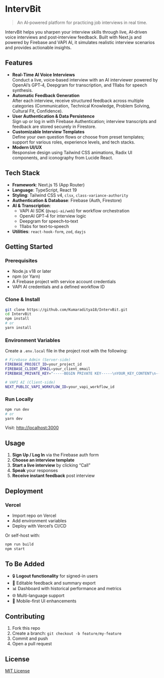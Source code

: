 
# IntervBit

> An AI‑powered platform for practicing job interviews in real time.

IntervBit  helps you sharpen your interview skills through live, AI‑driven voice interviews and post‑interview feedback. Built with Next.js and powered by Firebase and VAPI AI, it simulates realistic interview scenarios and provides actionable insights.

## Features

- **Real‑Time AI Voice Interviews**  
  Conduct a live, voice‑based interview with an AI interviewer powered by OpenAI’s GPT‑4, Deepgram for transcription, and 11labs for speech synthesis.  
- **Automatic Feedback Generation**  
  After each interview, receive structured feedback across multiple categories (Communication, Technical Knowledge, Problem Solving, Cultural Fit, Confidence).  
- **User Authentication & Data Persistence**  
  Sign up or log in with Firebase Authentication; interview transcripts and feedback are stored securely in Firestore.  
- **Customizable Interview Templates**  
  Define your own question flows or choose from preset templates; support for various roles, experience levels, and tech stacks.  
- **Modern UI/UX**  
  Responsive design using Tailwind CSS animations, Radix UI components, and iconography from Lucide React.  

## Tech Stack

- **Framework**: Next.js 15 (App Router)  
- **Language**: TypeScript, React 19  
- **Styling**: Tailwind CSS v4, `clsx`, `class-variance-authority`  
- **Authentication & Database**: Firebase (Auth, Firestore)  
- **AI & Transcription**:  
  - VAPI AI SDK (`@vapi-ai/web`) for workflow orchestration  
  - OpenAI GPT‑4 for interview logic  
  - Deepgram for speech‑to‑text  
  - 11labs for text‑to‑speech  
- **Utilities**: `react-hook-form`, `zod`, `dayjs`  

## Getting Started

### Prerequisites

- Node.js v18 or later  
- npm (or Yarn)  
- A Firebase project with service account credentials  
- VAPI AI credentials and a defined workflow ID

### Clone & Install

```bash
git clone https://github.com/Kumaraditya18/IntervBit.git
cd IntervBit
npm install
# or
yarn install
```

### Environment Variables

Create a `.env.local` file in the project root with the following:

```bash
# Firebase Admin (Server-side)
FIREBASE_PROJECT_ID=your_project_id
FIREBASE_CLIENT_EMAIL=your_client_email
FIREBASE_PRIVATE_KEY="-----BEGIN PRIVATE KEY-----\nYOUR_KEY_CONTENT\n-----END PRIVATE KEY-----\n"

# VAPI AI (Client-side)
NEXT_PUBLIC_VAPI_WORKFLOW_ID=your_vapi_workflow_id
```

### Run Locally

```bash
npm run dev
# or
yarn dev
```

Visit: [http://localhost:3000](http://localhost:3000)

## Usage

1. **Sign Up / Log In** via the Firebase auth form  
2. **Choose an interview template**  
3. **Start a live interview** by clicking “Call”  
4. **Speak** your responses  
5. **Receive instant feedback** post interview  

## Deployment

### Vercel

- Import repo on Vercel  
- Add environment variables  
- Deploy with Vercel’s CI/CD  

Or self-host with:

```bash
npm run build
npm start
```

## To Be Added

- 🔒 **Logout functionality** for signed-in users  
- 📝 Editable feedback and summary export  
- 📊 Dashboard with historical performance and metrics  
- 🌐 Multi-language support  
- 📱 Mobile-first UI enhancements  

## Contributing

1. Fork this repo  
2. Create a branch: `git checkout -b feature/my-feature`  
3. Commit and push  
4. Open a pull request

## License

[MIT License](LICENSE)
